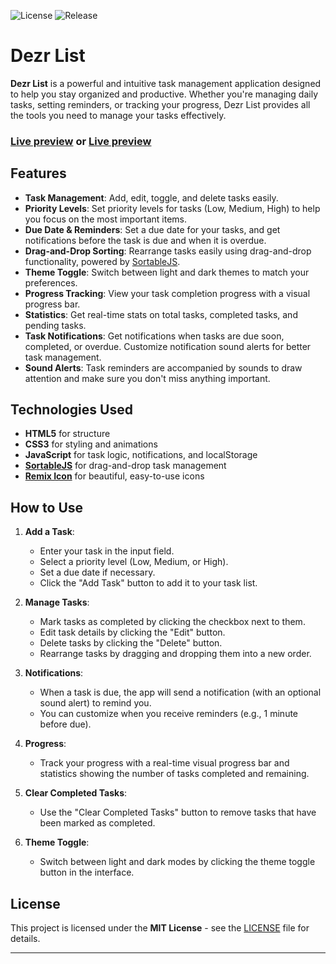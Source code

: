 ![License](https://img.shields.io/badge/License-MIT-ff932e)
![Release](https://img.shields.io/github/v/release/MrAkshayAS/todoapp?color=ff7a5e)

# Dezr List

**Dezr List** is a powerful and intuitive task management application designed to help you stay organized and productive. Whether you're managing daily tasks, setting reminders, or tracking your progress, Dezr List provides all the tools you need to manage your tasks effectively.

### [Live preview](https://repo.auss.in/todoapp/) or [Live preview](https://todo.dzr.app/)

## Features

- **Task Management**: Add, edit, toggle, and delete tasks easily.
- **Priority Levels**: Set priority levels for tasks (Low, Medium, High) to help you focus on the most important items.
- **Due Date & Reminders**: Set a due date for your tasks, and get notifications before the task is due and when it is overdue.
- **Drag-and-Drop Sorting**: Rearrange tasks easily using drag-and-drop functionality, powered by [SortableJS](https://sortablejs.github.io/Sortable/).
- **Theme Toggle**: Switch between light and dark themes to match your preferences.
- **Progress Tracking**: View your task completion progress with a visual progress bar.
- **Statistics**: Get real-time stats on total tasks, completed tasks, and pending tasks.
- **Task Notifications**: Get notifications when tasks are due soon, completed, or overdue. Customize notification sound alerts for better task management.
- **Sound Alerts**: Task reminders are accompanied by sounds to draw attention and make sure you don't miss anything important.

## Technologies Used

- **HTML5** for structure
- **CSS3** for styling and animations
- **JavaScript** for task logic, notifications, and localStorage
- [**SortableJS**](https://sortablejs.github.io/Sortable/) for drag-and-drop task management
- [**Remix Icon**](https://remixicon.com/) for beautiful, easy-to-use icons

## How to Use

1. **Add a Task**:
   - Enter your task in the input field.
   - Select a priority level (Low, Medium, or High).
   - Set a due date if necessary.
   - Click the "Add Task" button to add it to your task list.

2. **Manage Tasks**:
   - Mark tasks as completed by clicking the checkbox next to them.
   - Edit task details by clicking the "Edit" button.
   - Delete tasks by clicking the "Delete" button.
   - Rearrange tasks by dragging and dropping them into a new order.

3. **Notifications**:
   - When a task is due, the app will send a notification (with an optional sound alert) to remind you.
   - You can customize when you receive reminders (e.g., 1 minute before due).

4. **Progress**:
   - Track your progress with a real-time visual progress bar and statistics showing the number of tasks completed and remaining.

5. **Clear Completed Tasks**:
   - Use the "Clear Completed Tasks" button to remove tasks that have been marked as completed.

6. **Theme Toggle**:
   - Switch between light and dark modes by clicking the theme toggle button in the interface.



## License

This project is licensed under the **MIT License** - see the [LICENSE](LICENSE.md) file for details.

---
